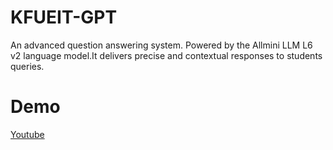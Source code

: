 # KFUEIT-GPT
An advanced question answering system. Powered by the Allmini LLM L6 v2 language model.It delivers precise and contextual responses to students queries.
# Demo
[Youtube](https://www.youtube.com/watch?v=-0fVRyFUCPw&ab_channel=sudorm-rf%2F)
